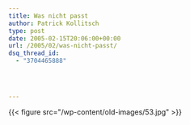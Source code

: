```yaml
---
title: Was nicht passt
author: Patrick Kollitsch
type: post
date: 2005-02-15T20:06:00+00:00
url: /2005/02/was-nicht-passt/
dsq_thread_id:
  - "3704465888"




---
```

{{< figure src="/wp-content/old-images/53.jpg" >}}